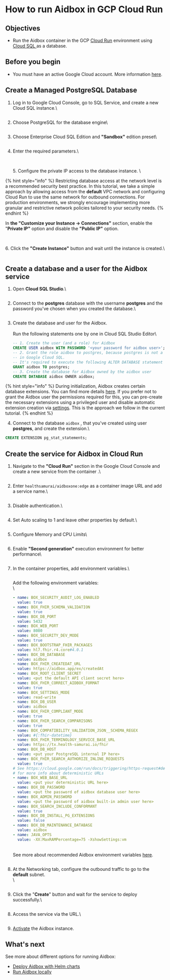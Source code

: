 # How to run Aidbox in GCP Cloud Run

## Objectives <a href="#objectives" id="objectives"></a>

* Run the Aidbox container in the GCP [Cloud Run](https://cloud.google.com/run?hl=en) environment using [Cloud SQL ](https://cloud.google.com/sql?hl=en)as a database.

## Before you begin <a href="#before-you-begin" id="before-you-begin"></a>

* You must have an active Google Cloud account. More information [here](https://cloud.google.com/docs/get-started).

## Create a Managed PostgreSQL Database

1.  Log in to Google Cloud Console, go to SQL Service, and create a new Cloud SQL instance.\


    <figure><img src="../../../.gitbook/assets/16541582c7d84b33b4b605dc608dd384.png" alt=""><figcaption></figcaption></figure>
2.  Choose PostgreSQL for the database engine\


    <figure><img src="../../../.gitbook/assets/b0074249022341b4be36b23e38609d0d.png" alt=""><figcaption></figcaption></figure>
3.  Choose Enterprise Cloud SQL Edition and **"Sandbox"** edition preset\


    <figure><img src="../../../.gitbook/assets/956850480c9b4691ab90c396290342f9.png" alt=""><figcaption></figcaption></figure>
4.  Enter the required parameters.\


    <figure><img src="../../../.gitbook/assets/62098a6e7955440986c828b6e7f8a820.png" alt=""><figcaption></figcaption></figure>

    \
    5\. Configure the private IP access to the database instance. \


{% hint style="info" %}
Restricting database access at the network level is a recommended security best practice. In this tutorial, we take a simple approach by allowing access from the **default** VPC network and configuring Cloud Run to use the same network for outbound connections. For production environments, we strongly encourage implementing more granular and restrictive network policies tailored to your security needs.
{% endhint %}

In **the "Customize your Instance -> Connections"** section, enable the "**Private IP"** option and disable the **"Public IP"** option.

<figure><img src="../../../.gitbook/assets/75602ee5c4a14a9e99f80d151df14441.png" alt=""><figcaption></figcaption></figure>

\
6\. Click the **"Create Instance"** button and wait until the instance is created.\


<figure><img src="../../../.gitbook/assets/4a95e904ab8d4246a34913cf59fd2c12.png" alt=""><figcaption></figcaption></figure>

## Create a database and a user for the Aidbox service

1.  Open **Cloud SQL Studio**.\


    <figure><img src="../../../.gitbook/assets/ac9be5f9e3de4d6eb67899f8b8ebbcb9.png" alt=""><figcaption></figcaption></figure>
2.  Connect to the **postgres** database with the username **postgres** and the password you've chosen when you created the database.\


    <figure><img src="../../../.gitbook/assets/9cc3a8e2d16e461486b6d45d2951b299.png" alt=""><figcaption></figcaption></figure>
3.  Create the database and user for the Aidbox.\
    \
    Run the following statements one by one in Cloud SQL Studio Editor\


    ```sql
    -- 1. Create the user (and a role) for Aidbox
    CREATE USER aidbox WITH PASSWORD '<your password for aidbox user>';
    -- 2. Grant the role aidbox to postgres, because postgres is not a superuser
    -- in Google Cloud SQL. 
    -- It's required to execute the following ALTER DATABASE statement
    GRANT aidbox TO postgres;
    -- 3. Create the database for Aidbox owned by the aidbox user
    CREATE DATABASE aidbox OWNER aidbox;
    ```

&#x20;     &#x20;

{% hint style="info" %}
During initialization, Aidbox creates certain database extensions. You can find more details [here](../../database/postgresql-extensions.md). If you prefer not to grant the Aidbox user the permissions required for this, you can pre-create the necessary extensions using a privileged user and disable automatic extension creation via [settings](../../reference/settings/database.md#db.install-pg-extensions).  This is the approach we follow in the current tutorial.
{% endhint %}

4. Connect to the database `aidbox` , that you've created using user **postgres**, and create the extension.\


```sql
CREATE EXTENSION pg_stat_statements;
```

## Create the service for Aidbox in Cloud Run

1.  Navigate to the **"Cloud Run"** section in the Google Cloud Console and create a new service from the container .\


    <figure><img src="../../../.gitbook/assets/bb2e55d3f2df4bb0827c4ffbcbea253e.png" alt=""><figcaption></figcaption></figure>
2.  Enter `healthsamurai/aidboxone:edge` as a container image URL and add a service name.\


    <figure><img src="../../../.gitbook/assets/e14d4d549b764a11bdf8ff14c326505a.png" alt=""><figcaption></figcaption></figure>
3.  Disable authentication.\


    <figure><img src="../../../.gitbook/assets/9116329ac8244de39b60e9ae6435939b.png" alt=""><figcaption></figcaption></figure>
4.  Set Auto scaling to 1 and leave other properties by default.\


    <figure><img src="../../../.gitbook/assets/a1c6014b845e45af80fa4be4fe8bc623.png" alt=""><figcaption></figcaption></figure>
5.  Configure Memory and CPU Limits\


    <figure><img src="../../../.gitbook/assets/image.png" alt=""><figcaption></figcaption></figure>
6.  Enable **"Second generation"** execution environment for better performance\


    <figure><img src="../../../.gitbook/assets/32a411d1133c4f8f865e6ef0204b51e9.png" alt=""><figcaption></figcaption></figure>
7.  In the container properties, add environment variables.\


    <figure><img src="../../../.gitbook/assets/42e2f8846d134bc2a5439d9875caf951.png" alt=""><figcaption></figcaption></figure>

    Add the following environment variables:\
    \


    ```yaml
    - name: BOX_SECURITY_AUDIT_LOG_ENABLED
      value: true
    - name: BOX_FHIR_SCHEMA_VALIDATION
      value: true
    - name: BOX_DB_PORT
      value: 5432
    - name: BOX_WEB_PORT
      value: 8080
    - name: BOX_SECURITY_DEV_MODE
      value: true
    - name: BOX_BOOTSTRAP_FHIR_PACKAGES
      value: hl7.fhir.r4.core#4.0.1
    - name: BOX_DB_DATABASE
      value: aidbox
    - name: BOX_FHIR_CREATEDAT_URL
      value: https://aidbox.app/ex/createdAt
    - name: BOX_ROOT_CLIENT_SECRET
      value: <put the default API client secret here>
    - name: BOX_FHIR_CORRECT_AIDBOX_FORMAT
      value: true
    - name: BOX_SETTINGS_MODE
      value: read-write
    - name: BOX_DB_USER
      value: aidbox
    - name: BOX_FHIR_COMPLIANT_MODE
      value: true
    - name: BOX_FHIR_SEARCH_COMPARISONS
      value: true
    - name: BOX_COMPATIBILITY_VALIDATION_JSON__SCHEMA_REGEX
      value: #{:fhir-datetime}
    - name: BOX_FHIR_TERMINOLOGY_SERVICE_BASE_URL
      value: https://tx.health-samurai.io/fhir
    - name: BOX_DB_HOST
      value: <put your PostgreSQL internal IP here>
    - name: BOX_FHIR_SEARCH_AUTHORIZE_INLINE_REQUESTS
      value: true
    # See https://cloud.google.com/run/docs/triggering/https-request#deterministic  
    # for more info about deterministic URLs
    - name: BOX_WEB_BASE_URL
      value: <put your deterministic URL here>
    - name: BOX_DB_PASSWORD
      value: <put the password of aidbox database user here>
    - name: BOX_ADMIN_PASSWORD
      value: <put the password of aidbox built-in admin user here>
    - name: BOX_SEARCH_INCLUDE_CONFORMANT
      value: true
    - name: BOX_DB_INSTALL_PG_EXTENSIONS
      value: false
    - name: BOX_DB_MAINTENANCE_DATABASE
      value: aidbox
    - name: JAVA_OPTS
      value: -XX:MaxRAMPercentage=75 -XshowSettings:vm  
    ```

    \
    See more about recommended Aidbox environment variables [here](../../configuration/configure-aidbox-and-multibox.md).

    <figure><img src="../../../.gitbook/assets/40d3dd5822ee4cf085d7fa0363203d00.png" alt=""><figcaption></figcaption></figure>
8.  At the Networking tab, configure the outbound traffic to go to the **default** subnet.\
    \


    <figure><img src="../../../.gitbook/assets/c3f1e412afd34946a85d8fbe6d6db784.png" alt=""><figcaption></figcaption></figure>
9. Click the "**Create**" button and wait for the service to deploy successfully.\


<figure><img src="../../../.gitbook/assets/0474cfa4e15240c495a6a8fcd2212f2c.png" alt=""><figcaption></figcaption></figure>

8. Access the service via the URL.\


<figure><img src="../../../.gitbook/assets/13a0b7c5a82344fe8c398bd926f42cd6.png" alt=""><figcaption></figcaption></figure>

9. [Activate](../../getting-started/run-aidbox-locally.md#id-4.-activate-your-aidbox-instance) the Aidbox instance.

## What's next

See more about different options for running Aidbox:

* [Deploy Aidbox with Helm charts](../../deployment-and-maintenance/deploy-aidbox/run-aidbox-in-kubernetes/deploy-aidbox-with-helm-charts.md)
* [Run Aidbox locally](../../getting-started/run-aidbox-locally.md)
